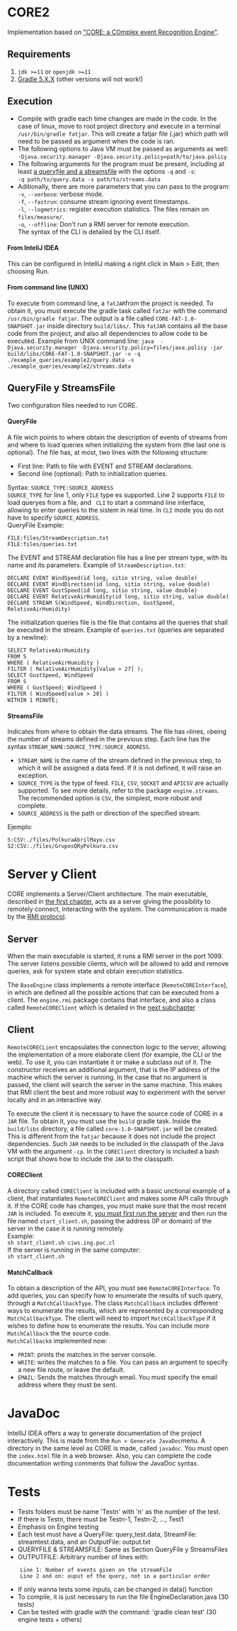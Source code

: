 # CORE2

Implementation based on ["CORE: a COmplex event Recognition Engine"](https://github.com/CORE-cer/full-paper/blob/master/CORE:%20a%20COmplex%20event%20Recognition%20Engine%20(full%20version).pdf).

## Requirements

1. `jdk >=11` or `openjdk >=11`
2. [Gradle 5.X.X](https://gradle.org/) (other versions will not work!)

## Execution

- Compile with gradle each time changes are made in the code. In the case of linux, move to root project directory and execute in a terminal ```/usr/bin/gradle fatjar```. This will create a fatjar file (.jar) which path will need to be passed as argument when the code is ran.
- The following options to Java VM must be passed as arguments as well:
  `-Djava.security.manager -Djava.security.policy=path/to/java.policy`
- The following arguments for the program must be present, including at least [a queryfile and a streamsfile](#queryfile-and-streamsfile) with the options `-q` and `-s`:\
  `-q path/to/query.data -s path/to/streams.data`
- Aditionally, there are more parameters that you can pass to the program:\
  `-v`, `--verbose`: verbose mode.\
  `-f`, `--fastrun`: consume stream ignoring event timestamps.\
  `-l`, `--logmetrics`: register execution statistics. The files remain on `files/measure/`.\
  `-o`, `--offline`: Don't run a RMI server for remote execution.\
  The syntax of the CLI is detailed by the CLI itself.

#### From InteliJ IDEA

This can be configured in IntelliJ making a right click in Main > Edit, then choosing Run.

#### From command line (UNIX)
To execute from command line, a `fatJAR`from the project is needed. To obtain it, you must execute the gradle task called `fatJar` with the command ```/usr/bin/gradle fatjar```. The output is a file called `CORE-FAT-1.0-SNAPSHOT.jar` inside directory `build/libs/`. This `fatJAR` contains all the base code from the project, and also all dependencies to allow code to be executed.
Example from UNIX command line:
`java  -Djava.security.manager -Djava.security.policy=files/java.policy -jar build/libs/CORE-FAT-1.0-SNAPSHOT.jar -v -q ./example_queries/example2/query.data -s ./example_queries/example2/streams.data`

## QueryFile y StreamsFile

Two configuration files needed to run CORE.

#### QueryFile

A file wich points to where obtain the description of events of streams from and where to load queries when initializing the system from (the last one is optional). The file has, at most, two lines with the following structure:
- First line: Path to file with EVENT and STREAM declarations.
- Second line (optional): Path to initialization queries.

Syntax: `SOURCE_TYPE:SOURCE_ADDRESS`\
`SOURCE_TYPE` for line 1, only `FILE` type es supported. Line 2 supports `FILE` to load queryes from a file, and ` CLI` to start a command line interface, allowing to enter queries to the sistem in real time. In `CLI` mode you do not have to specify `SOURCE_ADDRESS`.\
QueryFile Example:
```
FILE:files/StreamDescription.txt
FILE:files/queries.txt
```

The EVENT and STREAM declaration file has a line per stream type, with its name and its parameters. Example of `StreamDescription.txt`:
```
DECLARE EVENT WindSpeed(id long, sitio string, value double)
DECLARE EVENT WindDirection(id long, sitio string, value double)
DECLARE EVENT GustSpeed(id long, sitio string, value double)
DECLARE EVENT RelativeAirHumidity(id long, sitio string, value double)
DECLARE STREAM S(WindSpeed, WindDirection, GustSpeed, RelativeAirHumidity)
```

The initialization queries file is the file that contains all the queries that shall be executed in the stream. Example of `queries.txt` (queries are separated by a newline):
```
SELECT RelativeAirHumidity
FROM S
WHERE ( RelativeAirHumidity )
FILTER ( RelativeAirHumidity[value > 27] );
SELECT GustSpeed, WindSpeed
FROM S
WHERE ( GustSpeed; WindSpeed )
FILTER ( WindSpeed[value > 20] )
WITHIN 1 MINUTE;
```

#### StreamsFile

Indicates from where to obtain the data streams. The file has `n`lines, `n`being the number of streams defined in the previous step. Each line has the syntax `STREAM_NAME:SOURCE_TYPE:SOURCE_ADDRESS`.
- `STREAM_NAME` is the name of the stream defined in the previous step, to which it will be assigned a data feed. If it is not defined, it will raise an exception.
- `SOURCE_TYPE` is the type of feed. `FILE`, `CSV`, `SOCKET` and `APICSV` are actually supported. To see more details, refer to the package `engine.streams`. The recommended option is `CSV`, the simplest, more robust and complete.
- `SOURCE_ADDRESS` is the path or direction of the specified stream.

Ejemplo:
```
S:CSV:./files/PolkuraAbrilMayo.csv
S2:CSV:./files/GruposQRyPolkura.csv
```

# Server y Client

CORE implements a Server/Client architecture. The main executable, described in [the first chapter](#core), acts as a server giving the possibility to remotely connect, interacting with the system. The communication is made by the [RMI protocol](https://es.wikipedia.org/wiki/Java_Remote_Method_Invocation).

## Server
When the main executable is started, it runs a RMI server in the port 1099. The server listens possible clients, which will be allowed to add and remove queries, ask for system state and obtain execution statistics.

The `BaseEngine` class implements a remote interface (`RemoteCOREInterface`), in which are defined all the possible actions that can be executed from a client. The `engine.rmi` package contains that interface, and also a class called `RemoteCOREClient` which is detailed in the [next subchapter](#client)

## Client
`RemoteCORECLient` encapsulates the connection logic to the server, allowing the implementation of a more elaborate client (for example, the CLI or the web). To use it, you can instantiate it or make a subclass out of it. The constructor receives an additional argument, that is the IP address of the machine which the server is running. In the case that no argument is passed, the client will search the server in the same machine. This makes that RMI client the best and more robust way to experiment with the server locally and in an interactive way.

To execute the client it is necessary to have the source code of CORE in a `JAR` file. To obtain it, you must use the `build` gradle task. Inside the `build/libs` directory, a file called `core-1.0-SNAPSHOT.jar` will be created. This is different from the `fatjar` because it does not include the project dependencies. Such `JAR` needs to be included in the classpath of the Java VM with the argument `-cp`. In the `COREClient` directory is included a bash script that shows how to include the `JAR` to the classpath.

#### COREClient
A directory called `COREClient` is included with a basic unctional example of a client, that instantiates `RemoteCOREClient` and makes some API calls through it. If the CORE code has changes, you must make sure that the most recent `JAR` is included. To execute it, [you must first run the server](#execution) and then run the file named `start_client.sh`, passing the address (IP or domain) of the server in the case it is running remotely.\
Example:\
`sh start_client.sh ciws.ing.puc.cl`\
If the server is running in the same computer:\
`sh start_client.sh`

#### MatchCallback
To obtain a description of the API, you must see `RemoteCOREInterface`. To add queries, you can specify how to enumerate the results of such query, through a `MatchCallbackType`. The class `MatchCallback` includes different ways to enumerate the results, which are represented by a corresponding `MatchCallbackType`. The client will need to import `MatchCallbackType` if it wishes to define how to enumerate the results. You can include more `MatchCallback` the the source code.\
`MatchCallback`s implemented now:
- `PRINT`: prints the matches in the server console.
- `WRITE`: writes the matches to a file. You can pass an argument to specify a new file route, or leave the default.
- `EMAIL`: Sends the matches through email. You must specify the email address where they must be sent.

# JavaDoc

IntelliJ IDEA offers a way to generate documentation of the project interactively. This is made from the `Run > Generate JavaDoc`menu. A directory in the same level as CORE is made, called `javadoc`. You must open the `index.html` file in a web browser. Also, you can complete the code documentation writing comments that follow the JavaDoc syntax.

# Tests

- Tests folders must be name 'Testn' with 'n' as the number of the test.
- If there is Testn, there must be Testn-1, Testn-2, ..., Test1
- Emphasis on Engine testing
- Each test must have a QueryFile: query_test.data, StreamFile: streamtest.data, and an OutputFile: output.txt
- QUERYFILE & STREAMSFILE: Same as Section QueryFile y StreamsFiles
- OUTPUTFILE: Arbitrary number of lines with:
```
    Line 1: Number of events given on the streamFile
    Line 2 and on: ouput of the query, not in a particular order
```

- If only wanna tests some inputs, can be changed in data() function
- To compile, it is just necessary to run the file EngineDeclaration.java (30 tests)
- Can be tested with gradle with the command: 'gradle clean test' (30 engine tests + others)
    
